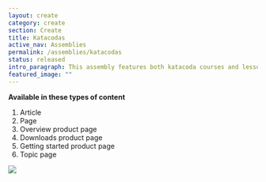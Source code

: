 ```yaml
---
layout: create
category: create
section: Create
title: Katacodas
active_nav: Assemblies
permalink: /assemblies/katacodas
status: released
intro_paragraph: This assembly features both katacoda courses and lessons in a card format. Each is referenced through the katacoda node. A title can be added above the collection.
featured_image: ""
---
```

**Available in these types of content**

1. Article
2. Page
3. Overview product page
4. Downloads product page
5. Getting started product page
6. Topic page

![](/design-manual/assets/uploads/katacodas-example.png)
